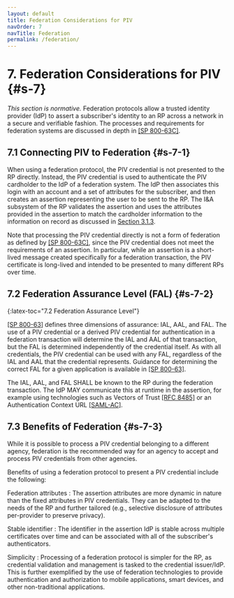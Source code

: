 ```yaml
---
layout: default
title: Federation Considerations for PIV
navOrder: 7
navTitle: Federation
permalink: /federation/
---
```


# 7. Federation Considerations for PIV {#s-7}

_This section is normative._ Federation protocols allow a trusted identity provider (IdP) to assert a subscriber's identity to an RP across a network in a secure and verifiable fashion. The processes and requirements for federation systems are discussed in depth in [[SP 800-63C]](../_Appendix/references.md#ref-SP-800-63C). 

## 7.1 Connecting PIV to Federation {#s-7-1}

When using a federation protocol, the PIV credential is not presented to the RP directly. Instead, the PIV credential is used to authenticate the PIV cardholder to the IdP of a federation system. The IdP then associates this login with an account and a set of attributes for the subscriber, and then creates an assertion representing the user to be sent to the RP. The I&A subsystem of the RP validates the assertion and uses the attributes provided in the assertion to match the cardholder information to the information on record as discussed in [Section 3.1.3](system.md#s-3-1-3).

Note that processing the PIV credential directly is not a form of federation as defined by [[SP 800-63C]](../_Appendix/references.md#ref-SP-800-63C), since the PIV credential does not meet the requirements of an assertion. In particular, while an assertion is a short-lived message created specifically for a federation transaction, the PIV certificate is long-lived and intended to be presented to many different RPs over time.

## 7.2 Federation Assurance Level (FAL) {#s-7-2}
{:latex-toc="7.2 Federation Assurance Level"}

[[SP 800-63]](../_Appendix/references.md#ref-SP-800-63) defines three dimensions of assurance: IAL, AAL, and FAL. The use of a PIV credential or a derived PIV credential for authentication in a federation transaction will determine the IAL and AAL of that transaction, but the FAL is determined independently of the credential itself. As with all credentials, the PIV credential can be used with any FAL, regardless of the IAL and AAL that the credential represents. Guidance for determining the correct FAL for a given application is available in [[SP 800-63]](../_Appendix/references.md#ref-SP-800-63).

The IAL, AAL, and FAL SHALL be known to the RP during the federation transaction. The IdP MAY communicate this at runtime in the assertion, for example using technologies such as Vectors of Trust [[RFC 8485]](../_Appendix/references.md#ref-RFC8485) or an Authentication Context URL [[SAML-AC]](../_Appendix/references.md#ref-SAML-AC).

## 7.3 Benefits of Federation {#s-7-3}

While it is possible to process a PIV credential belonging to a different agency, federation is the recommended way for an agency to accept and process PIV credentials from other agencies.

Benefits of using a federation protocol to present a PIV credential include the following:

Federation attributes
: The assertion attributes are more dynamic in nature than the fixed attributes in PIV credentials. They can be adapted to the needs of the RP and further tailored (e.g., selective disclosure of attributes per-provider to preserve privacy). 

Stable identifier
: The identifier in the assertion IdP is stable across multiple certificates over time and can be associated with all of the subscriber's authenticators. 

Simplicity
: Processing of a federation protocol is simpler for the RP, as credential validation and management is tasked to the credential issuer/IdP. This is further exemplified by the use of federation technologies to provide authentication and authorization to mobile applications, smart devices, and other non-traditional applications. 
